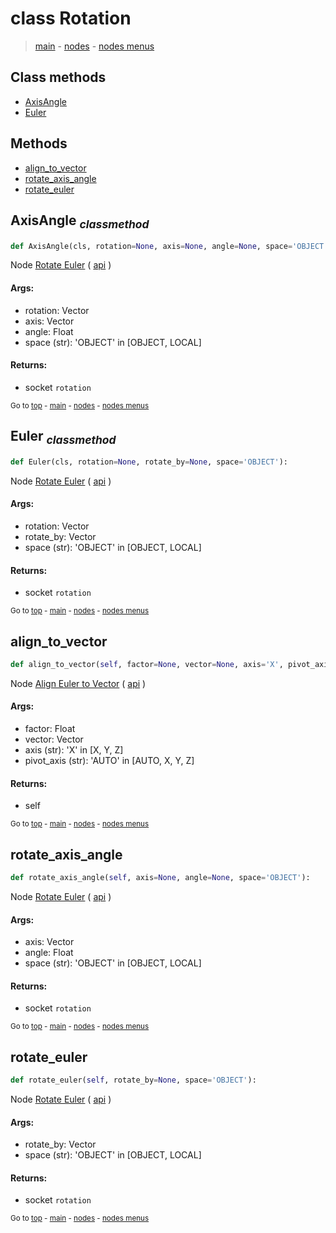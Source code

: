 # class Rotation

> [main](../structure.md) - [nodes](nodes.md) - [nodes menus](nodes_menus.md)


## Class methods

- [AxisAngle](#AxisAngle-classmethod)
- [Euler](#Euler-classmethod)


## Methods

- [align_to_vector](#align_to_vector)
- [rotate_axis_angle](#rotate_axis_angle)
- [rotate_euler](#rotate_euler)

## AxisAngle <sub>*classmethod*</sub>

```python
def AxisAngle(cls, rotation=None, axis=None, angle=None, space='OBJECT'):

```
Node [Rotate Euler](https://docs.blender.org/manual/en/latest/modeling/geometry_nodes/utilities/rotate_euler.html) ( [api](https://docs.blender.org/api/current/bpy.types.FunctionNodeRotateEuler.html) )

#### Args:
- rotation: Vector
- axis: Vector
- angle: Float
- space (str): 'OBJECT' in [OBJECT, LOCAL]

#### Returns:
- socket `rotation`

<sub>Go to [top](#class-Rotation) - [main](../structure.md) - [nodes](nodes.md) - [nodes menus](nodes_menus.md)</sub>

## Euler <sub>*classmethod*</sub>

```python
def Euler(cls, rotation=None, rotate_by=None, space='OBJECT'):

```
Node [Rotate Euler](https://docs.blender.org/manual/en/latest/modeling/geometry_nodes/utilities/rotate_euler.html) ( [api](https://docs.blender.org/api/current/bpy.types.FunctionNodeRotateEuler.html) )

#### Args:
- rotation: Vector
- rotate_by: Vector
- space (str): 'OBJECT' in [OBJECT, LOCAL]

#### Returns:
- socket `rotation`

<sub>Go to [top](#class-Rotation) - [main](../structure.md) - [nodes](nodes.md) - [nodes menus](nodes_menus.md)</sub>

## align_to_vector

```python
def align_to_vector(self, factor=None, vector=None, axis='X', pivot_axis='AUTO'):

```
Node [Align Euler to Vector](https://docs.blender.org/manual/en/latest/modeling/geometry_nodes/utilities/align_euler_to_vector.html) ( [api](https://docs.blender.org/api/current/bpy.types.FunctionNodeAlignEulerToVector.html) )

#### Args:
- factor: Float
- vector: Vector
- axis (str): 'X' in [X, Y, Z]
- pivot_axis (str): 'AUTO' in [AUTO, X, Y, Z]

#### Returns:
- self

<sub>Go to [top](#class-Rotation) - [main](../structure.md) - [nodes](nodes.md) - [nodes menus](nodes_menus.md)</sub>

## rotate_axis_angle

```python
def rotate_axis_angle(self, axis=None, angle=None, space='OBJECT'):

```
Node [Rotate Euler](https://docs.blender.org/manual/en/latest/modeling/geometry_nodes/utilities/rotate_euler.html) ( [api](https://docs.blender.org/api/current/bpy.types.FunctionNodeRotateEuler.html) )

#### Args:
- axis: Vector
- angle: Float
- space (str): 'OBJECT' in [OBJECT, LOCAL]

#### Returns:
- socket `rotation`

<sub>Go to [top](#class-Rotation) - [main](../structure.md) - [nodes](nodes.md) - [nodes menus](nodes_menus.md)</sub>

## rotate_euler

```python
def rotate_euler(self, rotate_by=None, space='OBJECT'):

```
Node [Rotate Euler](https://docs.blender.org/manual/en/latest/modeling/geometry_nodes/utilities/rotate_euler.html) ( [api](https://docs.blender.org/api/current/bpy.types.FunctionNodeRotateEuler.html) )

#### Args:
- rotate_by: Vector
- space (str): 'OBJECT' in [OBJECT, LOCAL]

#### Returns:
- socket `rotation`

<sub>Go to [top](#class-Rotation) - [main](../structure.md) - [nodes](nodes.md) - [nodes menus](nodes_menus.md)</sub>

